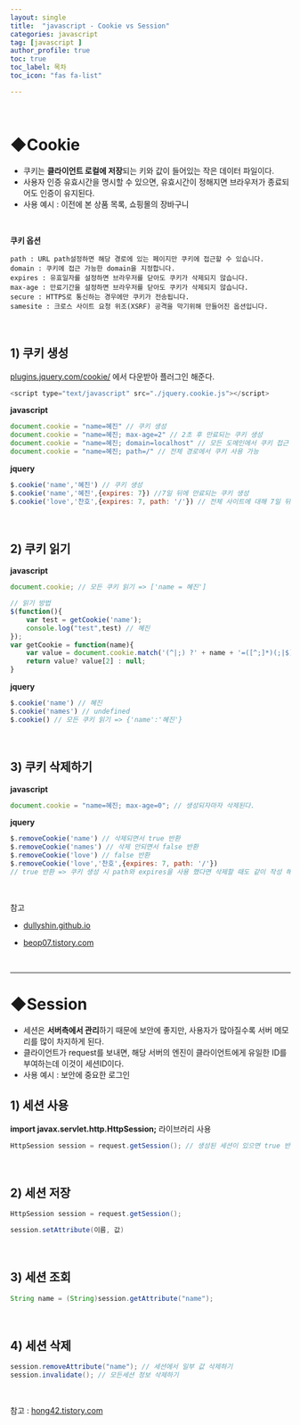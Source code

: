 ```yaml
---
layout: single
title:  "javascript - Cookie vs Session"
categories: javascript 
tag: [javascript ]
author_profile: true
toc: true
toc_label: 목차
toc_icon: "fas fa-list"

---
```


<br/>











# ◆Cookie

- 쿠키는 **클라이언트 로컬에 저장**되는 키와 값이 들어있는 작은 데이터 파일이다.<br/>
- 사용자 인증 유효시간을 명시할 수 있으면, 유효시간이 정해지면 브라우저가 종료되어도 인증이 유지된다.<br/>
- 사용 예시 : 이전에 본 상품 목록, 쇼핑몰의 장바구니

<br/>

**쿠키 옵션**

```
path : URL path설정하면 해당 경로에 있는 페이지만 쿠키에 접근할 수 있습니다.
domain : 쿠키에 접근 가능한 domain을 지정합니다.
expires : 유효일자를 설정하면 브라우저를 닫아도 쿠키가 삭제되지 않습니다.
max-age : 만료기간을 설정하면 브라우저를 닫아도 쿠키가 삭제되지 않습니다.
secure : HTTPS로 통신하는 경우에만 쿠키가 전송됩니다.
samesite : 크로스 사이트 요청 위조(XSRF) 공격을 막기위해 만들어진 옵션입니다.
```

<br/>





## 1) 쿠키 생성

<a href="https://plugins.jquery.com/cookie/">plugins.jquery.com/cookie/</a> 에서 다운받아 플러그인 해준다.

```javascript
<script type="text/javascript" src="./jquery.cookie.js"></script>
```

**javascript**

```javascript
document.cookie = "name=혜진" // 쿠키 생성
document.cookie = "name=혜진; max-age=2" // 2초 후 만료되는 쿠키 생성
document.cookie = "name=혜진; domain=localhost" // 모든 도메인에서 쿠키 접근 허용
document.cookie = "name=혜진; path=/" // 전체 경로에서 쿠키 사용 가능
```

**jquery**

```javascript
$.cookie('name','혜진') // 쿠키 생성
$.cookie('name','혜진',{expires: 7}) //7일 뒤에 만료되는 쿠키 생성
$.cookie('love','찬호',{expires: 7, path: '/'}) // 전체 사이트에 대해 7일 뒤에 만료되는 쿠키 생성
```

<br/>





## 2) 쿠키 읽기

**javascript**

```javascript
document.cookie; // 모든 쿠키 읽기 => ['name = 혜진']

// 읽기 방법
$(function(){
    var test = getCookie('name');
    console.log("test",test) // 혜진
});
var getCookie = function(name){
    var value = document.cookie.match('(^|;) ?' + name + '=([^;]*)(;|$)');
    return value? value[2] : null;
}
```

**jquery**

```javascript
$.cookie('name') // 혜진
$.cookie('names') // undefined
$.cookie() // 모든 쿠키 읽기 => {'name':'혜진'}
```

<br/>





## 3) 쿠키 삭제하기

**javascript**

```javascript
document.cookie = "name=혜진; max-age=0"; // 생성되자마자 삭제된다.
```

**jquery**

```javascript
$.removeCookie('name') // 삭제되면서 true 반환
$.removeCookie('names') // 삭제 안되면서 false 반환
$.removeCookie('love') // false 반환
$.removeCookie('love','찬호',{expires: 7, path: '/'}) 
// true 반환 => 쿠키 생성 시 path와 expires을 사용 했다면 삭제할 때도 같이 작성 해주어야 한다.
```

<br/>





참고 

- <a href="https://dullyshin.github.io/2019/09/10/WEB-CookiesMakeDel/">dullyshin.github.io</a>

- <a href="https://beop07.tistory.com/56">beop07.tistory.com</a>

  

<br/>







---

# ◆Session

- 세션은 **서버측에서 관리**하기 때문에 보안에 좋지만, 사용자가 많아질수록 서버 메모리를 많이 차지하게 된다.<br/>
- 클라이언트가 request를 보내면, 해당 서버의 엔진이 클라이언트에게 유일한 ID를 부여하는데 이것이 세션ID이다.<br/>
- 사용 예시 : 보안에 중요한 로그인



## 1) 세션 사용

**import javax.servlet.http.HttpSession;** 라이브러리 사용

```java
HttpSession session = request.getSession(); // 생성된 세션이 있으면 true 반환 없으면, false 반환
```

<br/>



## 2) 세션 저장

```java
HttpSession session = request.getSession();

session.setAttribute(이름, 값)
```

<br/>



## 3) 세션 조회

```java
String name = (String)session.getAttribute("name");
```

<br/>



## 4) 세션 삭제

```java
session.removeAttribute("name"); // 세션에서 일부 값 삭제하기
session.invalidate(); // 모든세션 정보 삭제하기
```



<br/>







참고 : <a href="https://hong42.tistory.com/133">hong42.tistory.com</a>











